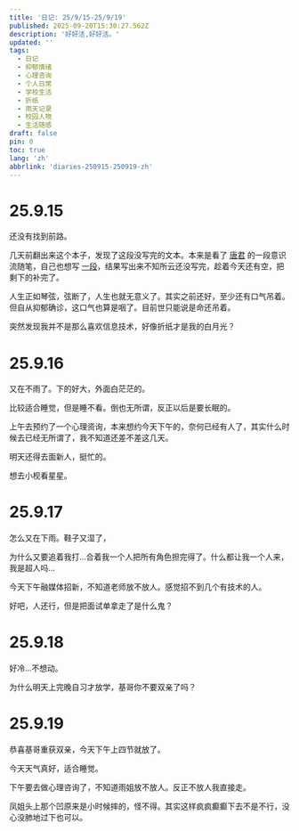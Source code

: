 ```yaml
---
title: '日记: 25/9/15-25/9/19'
published: 2025-09-20T15:30:27.562Z
description: '好好活,好好活。'
updated: ''
tags:
  - 日记
  - 抑郁情绪
  - 心理咨询
  - 个人日常
  - 学校生活
  - 折纸
  - 雨天记录
  - 校园人物
  - 生活随感
draft: false
pin: 0
toc: true
lang: 'zh'
abbrlink: 'diaries-250915-250919-zh'
---
```

# 25.9.15
还没有找到前路。

几天前翻出来这个本子，发现了这段没写完的文本。本来是看了 [唐君](https://blog.tsxc.xyz) 的一段意识流随笔，自己也想写 [一段](https://log.eaverse.top/memos/nXTpFYVWRbGSvWbErH7ozJ)，结果写出来不知所云还没写完，趁着今天还有空，把剩下的补完了。

人生正如琴弦，弦断了，人生也就无意义了。其实之前还好，至少还有口气吊着。但自从抑郁确诊，这口气也算是咽了。目前世只能说是命还吊着。

突然发现我并不是那么喜欢信息技术，好像折纸才是我的白月光？

# 25.9.16
又在不雨了。下的好大，外面白茫茫的。

比较适合睡觉，但是睡不看。倒也无所谓，反正以后是要长眠的。

上午去预约了一个心理资询，本来想约今天下午的，奈何已经有人了，其实什么时候去已经无所谓了，我不知道还差不差这几天。

明天还得去面新人，挺忙的。

想去小枧看星星。

# 25.9.17
怎么又在下雨。鞋子又湿了，

为什么又要追着我打...合着我一个人把所有角色担完得了。什么都让我一个人来，我是超人吗...

今天下午融媒体招新，不知道老师放不放人。感觉招不到几个有技术的人。

好吧，人还行，但是把面试单拿走了是什么鬼？

# 25.9.18
好冷...不想动。

为什么明天上完晚自习才放学，基哥你不要双亲了吗？

# 25.9.19
恭喜基哥重获双亲，今天下午上四节就放了。

今天天气真好，适合睡觉。

下午要去做心理咨询了，不知道雨姐放不放人。反正不放人我直接走。

凤姐头上那个凹原来是小时候摔的，怪不得。其实这样疯疯癫癫下去不是不行，没心没肺地过下也可以。
